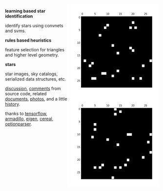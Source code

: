 <img src="docs/images/star4b.png" align="right" height="300" width="300"/>
<img src="docs/images/star4a.png" align="right" height="300" width="300"/>

**learning based star identification**

identify stars using convnets and svms.

**rules based heuristics**

feature selection for triangles and higher level geometry.

**stars**

star images, sky catalogs, serialized data structures, etc.

[discussion](http://starid.org), [comments](http://starid.org/comments) from source code, related [documents](http://starid.org/references), [photos](http://photos.starid.org), and a little [history](http://starid.org/about).

thanks to [tensorflow](http://github.com/tensorflow/tensorflow),
[armadillo](http://arma.sourceforge.net), [eigen](http://eigen.tuxfamily.org/index.php), [cereal](http://github.com/USCiLab/cereal),
[optionparser](http://optionparser.sourceforge.net).
